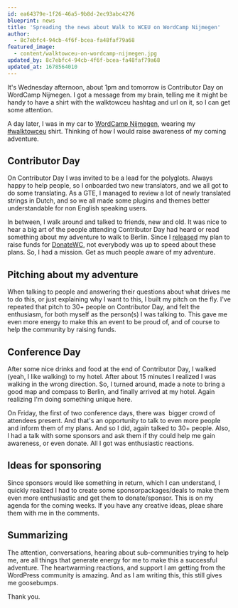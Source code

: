 ```yaml
---
id: ea64379e-1f26-46a5-9b8d-2ec93abc4276
blueprint: news
title: 'Spreading the news about Walk to WCEU on WordCamp Nijmegen'
author:
  - 8c7ebfc4-94cb-4f6f-bcea-fa48faf79a68
featured_image:
  - content/walktowceu-on-wordcamp-nijmegen.jpg
updated_by: 8c7ebfc4-94cb-4f6f-bcea-fa48faf79a68
updated_at: 1678564010
---
```

It's Wednesday afternoon, about 1pm and tomorrow is Contributor Day on WordCamp Nijmegen. I got a message from my brain, telling me it might be handy to have a shirt with the walktowceu hashtag and url on it, so I can get some attention.

A day later, I was in my car to [WordCamp Nijmegen](https://2018.nijmegen.wordcamp.org/), wearing my [#walktowceu](https://twitter.com/hashtag/walktowceu?src=hash) shirt. Thinking of how I would raise awareness of my coming adventure.

Contributor Day
---------------

On Contributor Day I was invited to be a lead for the polyglots. Always happy to help people, so I onboarded two new translators, and we all got to do some translating. As a GTE, I managed to review a lot of newly translated strings in Dutch, and so we all made some plugins and themes better understandable for non English speaking users.

In between, I walk around and talked to friends, new and old. It was nice to hear a big art of the people attending Contributor Day had heard or read something about my adventure to walk to Berlin. Since I [released](https://2019.walktowc.eu/2018/09/01/spreading-the-news-about-walk-to-wceu-on-wordcamp-nijmegen/2018/08/29/i-will-be-raising-funds-for-donatewc/) my plan to raise funds for [DonateWC](https://donatewc.org/), not everybody was up to speed about these plans. So, I had a mission. Get as much people aware of my adventure.

Pitching about my adventure
---------------------------

When talking to people and answering their questions about what drives me to do this, or just explaining why I want to this, I built my pitch on the fly. I've repeated that pitch to 30+ people on Contributor Day, and felt the enthusiasm, for both myself as the person(s) I was talking to. This gave me even more energy to make this an event to be proud of, and of course to help the community by raising funds.

Conference Day
--------------

After some nice drinks and food at the end of Contributor Day, I walked (yeah, I like walking) to my hotel. After about 15 minutes I realized I was walking in the wrong direction. So, I turned around, made a note to bring a good map and compass to Berlin, and finally arrived at my hotel. Again realizing I'm doing something unique here.

On Friday, the first of two conference days, there was  bigger crowd of attendees present. And that's an opportunity to talk to even more people and inform them of my plans. And so I did, again talked to 30+ people. Also, I had a talk with some sponsors and ask them if thy could help me gain awareness, or even donate. All I got was enthusiastic reactions.

Ideas for sponsoring
--------------------

Since sponsors would like something in return, which I can understand, I quickly realized I had to create some sponsorpackages/deals to make them even more enthusiastic and get them to donate/sponsor. This is on my agenda for the coming weeks. If you have any creative ideas, pleae share them with me in the comments.

Summarizing
-----------

The attention, conversations, hearing about sub-communities trying to help me, are all things that generate energy for me to make this a successful adventure. The heartwarming reactions, and support I am getting from the WordPress community is amazing. And as I am writing this, this still gives me goosebumps.

Thank you.